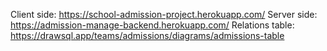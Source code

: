 Client side: https://school-admission-project.herokuapp.com/
Server side: https://admission-manage-backend.herokuapp.com/
Relations table: https://drawsql.app/teams/admissions/diagrams/admissions-table